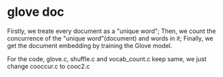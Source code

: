 # glove doc
Firstly, we treate every document as a "unique word"; Then, we count the concurrence of the "unique word"(document) and words in it; Finally, we get the document embedding by training the Glove model.

For the code, glove.c, shuffle.c and vocab\_count.c keep same, we just change cooccur.c to cooc2.c
